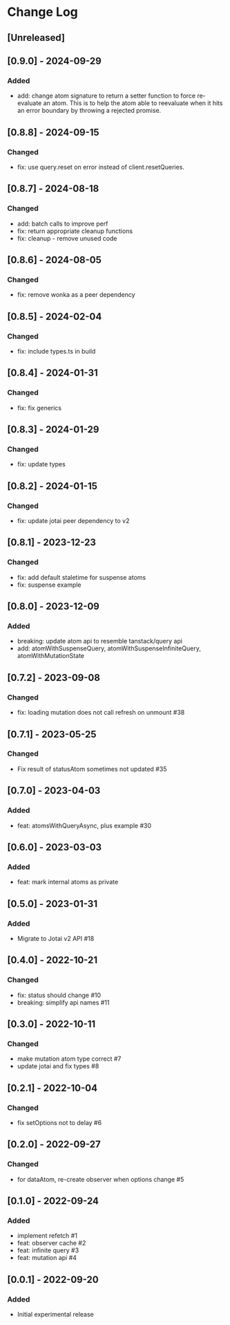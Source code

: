 # Change Log

## [Unreleased]

## [0.9.0] - 2024-09-29
### Added
- add: change atom signature to return a setter function to force re-evaluate an atom. This is to help the atom able to reevaluate when it hits an error boundary by throwing a rejected promise.

## [0.8.8] - 2024-09-15
### Changed
- fix: use query.reset on error instead of client.resetQueries.

## [0.8.7] - 2024-08-18
### Changed
- add: batch calls to improve perf
- fix: return appropriate cleanup functions
- fix: cleanup - remove unused code

## [0.8.6] - 2024-08-05
### Changed
- fix: remove wonka as a peer dependency

## [0.8.5] - 2024-02-04
### Changed
- fix: include types.ts in build

## [0.8.4] - 2024-01-31
### Changed
- fix: fix generics

## [0.8.3] - 2024-01-29
### Changed
- fix: update types

## [0.8.2] - 2024-01-15
### Changed
- fix: update jotai peer dependency to v2

## [0.8.1] - 2023-12-23
### Changed
- fix: add default staletime for suspense atoms
- fix: suspense example

## [0.8.0] - 2023-12-09
### Added
- breaking: update atom api to resemble tanstack/query api
- add: atomWithSuspenseQuery, atomWithSuspenseInfiniteQuery, atomWithMutationState

## [0.7.2] - 2023-09-08
### Changed
- fix: loading mutation does not call refresh on unmount #38

## [0.7.1] - 2023-05-25
### Changed
- Fix result of statusAtom sometimes not updated #35

## [0.7.0] - 2023-04-03
### Added
- feat: atomsWithQueryAsync, plus example #30

## [0.6.0] - 2023-03-03
### Added
- feat: mark internal atoms as private

## [0.5.0] - 2023-01-31
### Added
- Migrate to Jotai v2 API #18

## [0.4.0] - 2022-10-21
### Changed
- fix: status should change #10
- breaking: simplify api names #11

## [0.3.0] - 2022-10-11
### Changed
- make mutation atom type correct #7
- update jotai and fix types #8

## [0.2.1] - 2022-10-04
### Changed
- fix setOptions not to delay #6

## [0.2.0] - 2022-09-27
### Changed
- for dataAtom, re-create observer when options change #5

## [0.1.0] - 2022-09-24
### Added
- implement refetch #1
- feat: observer cache #2
- feat: infinite query #3
- feat: mutation api #4

## [0.0.1] - 2022-09-20
### Added
- Initial experimental release
